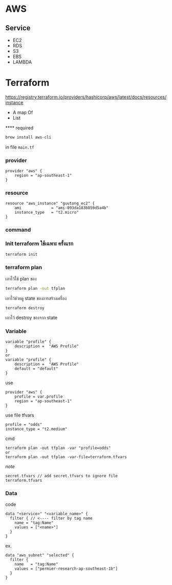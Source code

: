# AWS

## Service
- EC2
- RDS
- S3
- EBS
- LAMBDA


# Terraform

https://registry.terraform.io/providers/hashicorp/aws/latest/docs/resources/instance
- A map Of
- List

**** required
```sh
brew install aws-cli
```

in file `main.tf`
### provider 
```
provider "aws" {
    region = "ap-southeast-1"
}
```


### resource 

```
resource "aws_instance" "guutong_ec2" {
    ami             = "ami-093da183b859d5a4b"
    instance_type   = "t2.micro"
}
```

### command 

### Init terraform ใช้เฉพาะ ครั้งแรก
```sh
terraform init
```

### terraform plan 
เอาไว้ใช้ plan ของ


```sh
terraform plan -out tfplan
```

เอาไว้ช่วยดู state ของการสร้างเครื่อง



```
terraform destroy
```
เอาไว้ destroy ของจาก state


### Variable
```
variable "profile" {
    description =  "AWS Profile"
}
or
variable "profile" {
    description =  "AWS Profile"
    default = "default"
}
```
use 
```
provider "aws" {
    profile = var.profile
    region = "ap-southeast-1"
}
```

use file tfvars
```
profile = "odds"
instance_type = "t2.medium"
```


cmd
```
terraform plan -out tfplan -var "profile=odds"
or
terraform plan -out tfplan -var-file=terraform.tfvars
```

*note*
```
secret.tfvars // add secret.tfvars to ignore file
terraform.tfvars
```

### Data

code
```
data "<service>" "<variable_name>" {
  filter { // <---- filter by tag name
    name = "tag:Name"
    values = ["<name>"]
  }
}
```

ex.
```
data "aws_subnet" "selected" {
  filter {
    name   = "tag:Name"
    values = ["permier-research-ap-southeast-1b"]
  }
}
```